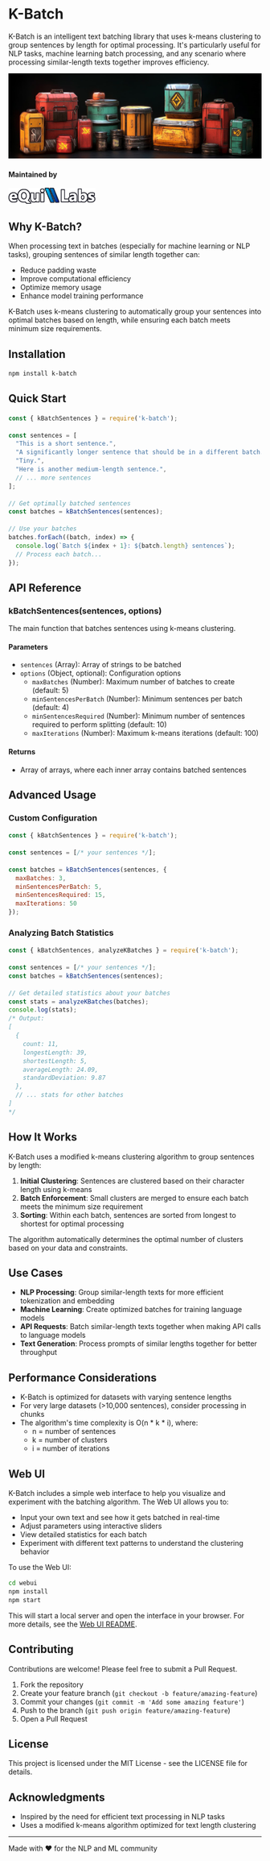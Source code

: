 # K-Batch

K-Batch is an intelligent text batching library that uses k-means clustering to group sentences by length for optimal processing. It's particularly useful for NLP tasks, machine learning batch processing, and any scenario where processing similar-length texts together improves efficiency.

![k-batch](https://raw.githubusercontent.com/jparkerweb/k-batch/refs/heads/main/.readme/k-batch.jpg)

#### Maintained by
<a href="https://www.equilllabs.com">
  <img src="https://raw.githubusercontent.com/jparkerweb/eQuill-Labs/refs/heads/main/src/static/images/logo-text-outline.png" alt="eQuill Labs" height="32">
</a>

## Why K-Batch?

When processing text in batches (especially for machine learning or NLP tasks), grouping sentences of similar length together can:

- Reduce padding waste
- Improve computational efficiency
- Optimize memory usage
- Enhance model training performance

K-Batch uses k-means clustering to automatically group your sentences into optimal batches based on length, while ensuring each batch meets minimum size requirements.

## Installation

```bash
npm install k-batch
```

## Quick Start

```javascript
const { kBatchSentences } = require('k-batch');

const sentences = [
  "This is a short sentence.",
  "A significantly longer sentence that should be in a different batch.",
  "Tiny.",
  "Here is another medium-length sentence.",
  // ... more sentences
];

// Get optimally batched sentences
const batches = kBatchSentences(sentences);

// Use your batches
batches.forEach((batch, index) => {
  console.log(`Batch ${index + 1}: ${batch.length} sentences`);
  // Process each batch...
});
```

## API Reference

### kBatchSentences(sentences, options)

The main function that batches sentences using k-means clustering.

#### Parameters

- `sentences` (Array): Array of strings to be batched
- `options` (Object, optional): Configuration options
  - `maxBatches` (Number): Maximum number of batches to create (default: 5)
  - `minSentencesPerBatch` (Number): Minimum sentences per batch (default: 4)
  - `minSentencesRequired` (Number): Minimum number of sentences required to perform splitting (default: 10)
  - `maxIterations` (Number): Maximum k-means iterations (default: 100)

#### Returns

- Array of arrays, where each inner array contains batched sentences

## Advanced Usage

### Custom Configuration

```javascript
const { kBatchSentences } = require('k-batch');

const sentences = [/* your sentences */];

const batches = kBatchSentences(sentences, {
  maxBatches: 3,
  minSentencesPerBatch: 5,
  minSentencesRequired: 15,
  maxIterations: 50
});
```

### Analyzing Batch Statistics

```javascript
const { kBatchSentences, analyzeKBatches } = require('k-batch');

const sentences = [/* your sentences */];
const batches = kBatchSentences(sentences);

// Get detailed statistics about your batches
const stats = analyzeKBatches(batches);
console.log(stats);
/* Output:
[
  {
    count: 11,
    longestLength: 39,
    shortestLength: 5,
    averageLength: 24.09,
    standardDeviation: 9.87
  },
  // ... stats for other batches
]
*/
```

## How It Works

K-Batch uses a modified k-means clustering algorithm to group sentences by length:

1. **Initial Clustering**: Sentences are clustered based on their character length using k-means
2. **Batch Enforcement**: Small clusters are merged to ensure each batch meets the minimum size requirement
3. **Sorting**: Within each batch, sentences are sorted from longest to shortest for optimal processing

The algorithm automatically determines the optimal number of clusters based on your data and constraints.

## Use Cases

- **NLP Processing**: Group similar-length texts for more efficient tokenization and embedding
- **Machine Learning**: Create optimized batches for training language models
- **API Requests**: Batch similar-length texts together when making API calls to language models
- **Text Generation**: Process prompts of similar lengths together for better throughput

## Performance Considerations

- K-Batch is optimized for datasets with varying sentence lengths
- For very large datasets (>10,000 sentences), consider processing in chunks
- The algorithm's time complexity is O(n * k * i), where:
  - n = number of sentences
  - k = number of clusters
  - i = number of iterations

## Web UI

K-Batch includes a simple web interface to help you visualize and experiment with the batching algorithm. The Web UI allows you to:

- Input your own text and see how it gets batched in real-time
- Adjust parameters using interactive sliders
- View detailed statistics for each batch
- Experiment with different text patterns to understand the clustering behavior

To use the Web UI:

```bash
cd webui
npm install
npm start
```

This will start a local server and open the interface in your browser. For more details, see the [Web UI README](webui/README.md).

## Contributing

Contributions are welcome! Please feel free to submit a Pull Request.

1. Fork the repository
2. Create your feature branch (`git checkout -b feature/amazing-feature`)
3. Commit your changes (`git commit -m 'Add some amazing feature'`)
4. Push to the branch (`git push origin feature/amazing-feature`)
5. Open a Pull Request

## License

This project is licensed under the MIT License - see the LICENSE file for details.

## Acknowledgments

- Inspired by the need for efficient text processing in NLP tasks
- Uses a modified k-means algorithm optimized for text length clustering

---

Made with ❤️ for the NLP and ML community
